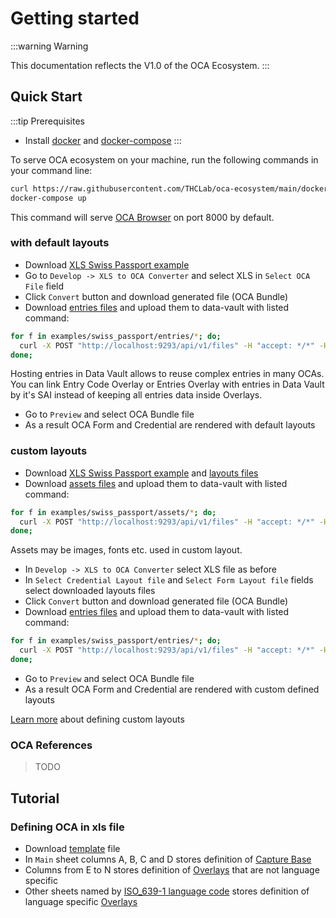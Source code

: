 # Getting started

:::warning Warning

This documentation reflects the V1.0 of the OCA Ecosystem.
:::

## Quick Start

:::tip Prerequisites

- Install [docker](https://www.docker.com/) and [docker-compose](https://docs.docker.com/compose/)
  :::

To serve OCA ecosystem on your machine, run the following commands in your command line:

```bash
curl https://raw.githubusercontent.com/THCLab/oca-ecosystem/main/docker-compose.yml > docker-compose.yml
docker-compose up
```

This command will serve [OCA Browser](http://localhost:8000) on port 8000 by default.

### with default layouts

- Download [XLS Swiss Passport example](https://github.com/THCLab/oca-ecosystem/raw/main/examples/swiss_passport/digital_passport.xlsx)
- Go to `Develop -> XLS to OCA Converter` and select XLS in `Select OCA File` field
- Click `Convert` button and download generated file (OCA Bundle)
- Download [entries files](https://github.com/THCLab/oca-ecosystem/tree/main/examples/swiss_passport/entries) and upload them to data-vault with listed command:

```bash
for f in examples/swiss_passport/entries/*; do;
  curl -X POST "http://localhost:9293/api/v1/files" -H "accept: */*" -H "Content-Type: multipart/form-data" -F "file=@$f";
done;
```

Hosting entries in Data Vault allows to reuse complex entries in many OCAs. You can link Entry Code Overlay or Entries Overlay with entries in Data Vault by it's SAI instead of keeping all entries data inside Overlays.

- Go to `Preview` and select OCA Bundle file
- As a result OCA Form and Credential are rendered with default layouts

### custom layouts

- Download [XLS Swiss Passport example](https://github.com/THCLab/oca-ecosystem/raw/main/examples/swiss_passport/digital_passport.xlsx) and [layouts files](https://github.com/THCLab/oca-ecosystem/tree/main/examples/swiss_passport/layouts)
- Download [assets files](https://github.com/THCLab/oca-ecosystem/tree/main/examples/swiss_passport/assets) and upload them to data-vault with listed command:

```bash
for f in examples/swiss_passport/assets/*; do;
  curl -X POST "http://localhost:9293/api/v1/files" -H "accept: */*" -H "Content-Type: multipart/form-data" -F "file=@$f";
done;
```

Assets may be images, fonts etc. used in custom layout.

- In `Develop -> XLS to OCA Converter` select XLS file as before
- In `Select Credential Layout file` and `Select Form Layout file` fields select downloaded layouts files
- Click `Convert` button and download generated file (OCA Bundle)
- Download [entries files](https://github.com/THCLab/oca-ecosystem/tree/main/examples/swiss_passport/entries) and upload them to data-vault with listed command:

```bash
for f in examples/swiss_passport/entries/*; do;
  curl -X POST "http://localhost:9293/api/v1/files" -H "accept: */*" -H "Content-Type: multipart/form-data" -F "file=@$f";
done;
```

- Go to `Preview` and select OCA Bundle file
- As a result OCA Form and Credential are rendered with custom defined layouts

[Learn more](/guide/getting-started.html#defining-custom-layouts) about defining custom layouts

### OCA References

> TODO

## Tutorial

### Defining OCA in xls file

- Download [template](https://github.com/THCLab/oca-parser-xls/raw/main/templates/template.xlsx) file
- In `Main` sheet columns A, B, C and D stores definition of [Capture Base](/v1.0.0.html#capture-base)
- Columns from E to N stores definition of [Overlays](/v1.0.0.html#overlays) that are not language specific
- Other sheets named by [ISO_639-1 language code](https://en.wikipedia.org/wiki/List_of_ISO_639-1_codes) stores definition of language specific [Overlays](/v1.0.0.html#overlays)
